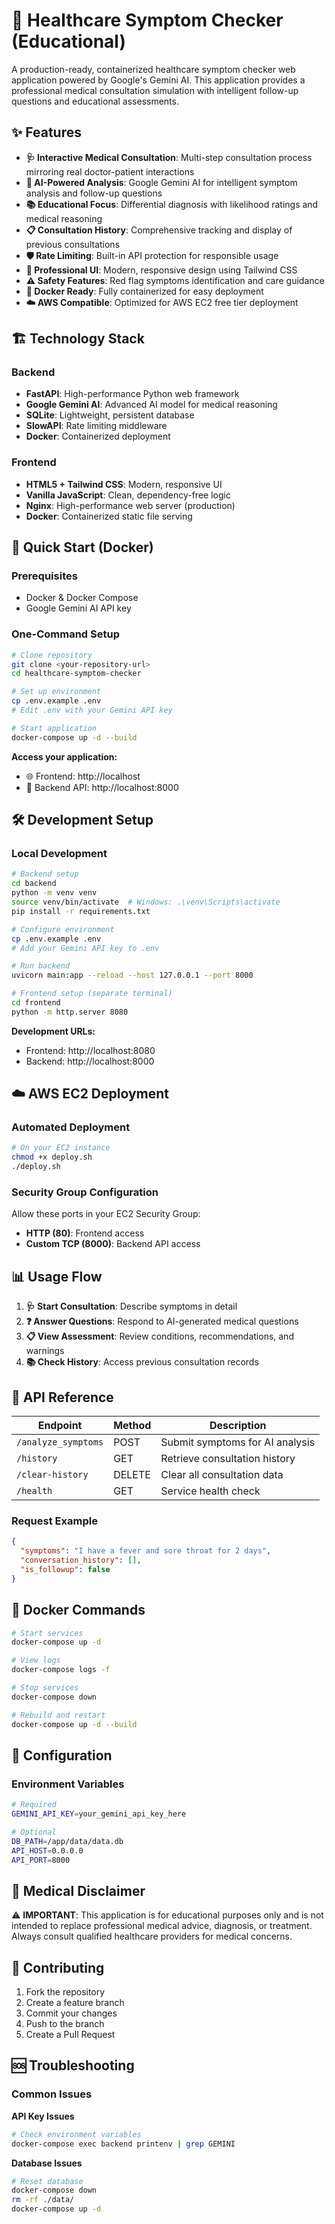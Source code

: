 # 🏥 Healthcare Symptom Checker (Educational)

A production-ready, containerized healthcare symptom checker web application powered by Google's Gemini AI. This application provides a professional medical consultation simulation with intelligent follow-up questions and educational assessments.

## ✨ Features

- **🩺 Interactive Medical Consultation**: Multi-step consultation process mirroring real doctor-patient interactions
- **🤖 AI-Powered Analysis**: Google Gemini AI for intelligent symptom analysis and follow-up questions  
- **📚 Educational Focus**: Differential diagnosis with likelihood ratings and medical reasoning
- **📋 Consultation History**: Comprehensive tracking and display of previous consultations
- **🛡️ Rate Limiting**: Built-in API protection for responsible usage
- **🎨 Professional UI**: Modern, responsive design using Tailwind CSS
- **⚠️ Safety Features**: Red flag symptoms identification and care guidance
- **🐳 Docker Ready**: Fully containerized for easy deployment
- **☁️ AWS Compatible**: Optimized for AWS EC2 free tier deployment

## 🏗️ Technology Stack

### Backend
- **FastAPI**: High-performance Python web framework
- **Google Gemini AI**: Advanced AI model for medical reasoning  
- **SQLite**: Lightweight, persistent database
- **SlowAPI**: Rate limiting middleware
- **Docker**: Containerized deployment

### Frontend  
- **HTML5 + Tailwind CSS**: Modern, responsive UI
- **Vanilla JavaScript**: Clean, dependency-free logic
- **Nginx**: High-performance web server (production)
- **Docker**: Containerized static file serving

## 🚀 Quick Start (Docker)

### Prerequisites
- Docker & Docker Compose
- Google Gemini AI API key

### One-Command Setup
```bash
# Clone repository
git clone <your-repository-url>
cd healthcare-symptom-checker

# Set up environment
cp .env.example .env
# Edit .env with your Gemini API key

# Start application
docker-compose up -d --build
```

**Access your application:**
- 🌐 Frontend: http://localhost
- 🔌 Backend API: http://localhost:8000

## 🛠️ Development Setup

### Local Development
```bash
# Backend setup
cd backend
python -m venv venv
source venv/bin/activate  # Windows: .\venv\Scripts\activate
pip install -r requirements.txt

# Configure environment  
cp .env.example .env
# Add your Gemini API key to .env

# Run backend
uvicorn main:app --reload --host 127.0.0.1 --port 8000

# Frontend setup (separate terminal)
cd frontend
python -m http.server 8080
```

**Development URLs:**
- Frontend: http://localhost:8080
- Backend: http://localhost:8000

## ☁️ AWS EC2 Deployment

### Automated Deployment
```bash
# On your EC2 instance
chmod +x deploy.sh
./deploy.sh
```

### Security Group Configuration
Allow these ports in your EC2 Security Group:
- **HTTP (80)**: Frontend access
- **Custom TCP (8000)**: Backend API access

## 📊 Usage Flow

1. **🩺 Start Consultation**: Describe symptoms in detail
2. **❓ Answer Questions**: Respond to AI-generated medical questions
3. **📋 View Assessment**: Review conditions, recommendations, and warnings
4. **📚 Check History**: Access previous consultation records

## 🔌 API Reference

| Endpoint | Method | Description |
|----------|--------|-------------|
| `/analyze_symptoms` | POST | Submit symptoms for AI analysis |
| `/history` | GET | Retrieve consultation history |
| `/clear-history` | DELETE | Clear all consultation data |
| `/health` | GET | Service health check |

### Request Example
```json
{
  "symptoms": "I have a fever and sore throat for 2 days",
  "conversation_history": [],
  "is_followup": false
}
```

## 🐳 Docker Commands

```bash
# Start services
docker-compose up -d

# View logs
docker-compose logs -f

# Stop services  
docker-compose down

# Rebuild and restart
docker-compose up -d --build
```

## 🔧 Configuration

### Environment Variables
```bash
# Required
GEMINI_API_KEY=your_gemini_api_key_here

# Optional
DB_PATH=/app/data/data.db
API_HOST=0.0.0.0
API_PORT=8000
```

## 🏥 Medical Disclaimer

⚠️ **IMPORTANT**: This application is for educational purposes only and is not intended to replace professional medical advice, diagnosis, or treatment. Always consult qualified healthcare providers for medical concerns.

## 🤝 Contributing

1. Fork the repository
2. Create a feature branch
3. Commit your changes
4. Push to the branch
5. Create a Pull Request

## 🆘 Troubleshooting

### Common Issues

**API Key Issues**
```bash
# Check environment variables
docker-compose exec backend printenv | grep GEMINI
```

**Database Issues** 
```bash
# Reset database
docker-compose down
rm -rf ./data/
docker-compose up -d

